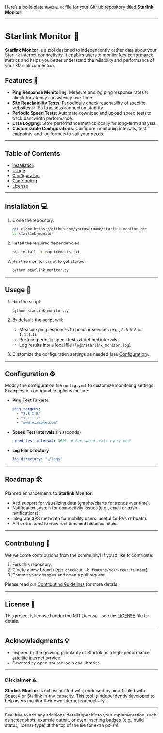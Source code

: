 Here’s a boilerplate `README.md` file for your GitHub repository titled **Starlink Monitor**:

---

# Starlink Monitor 🌌

**Starlink Monitor** is a tool designed to independently gather data about your Starlink internet connectivity. It enables users to monitor key performance metrics and helps you better understand the reliability and performance of your Starlink connection.

## Features 🚀

- **Ping Response Monitoring**: Measure and log ping response rates to check for latency consistency over time.
- **Site Reachability Tests**: Periodically check reachability of specific websites or IPs to assess connection stability.
- **Periodic Speed Tests**: Automate download and upload speed tests to track bandwidth performance.
- **Data Logging**: Store performance metrics locally for long-term analysis.
- **Customizable Configurations**: Configure monitoring intervals, test endpoints, and log formats to suit your needs.

---

## Table of Contents

- [Installation](#installation)
- [Usage](#usage)
- [Configuration](#configuration)
- [Contributing](#contributing)
- [License](#license)

---

## Installation 💻

1. Clone the repository:
   ```bash
   git clone https://github.com/yourusername/starlink-monitor.git
   cd starlink-monitor
   ```

2. Install the required dependencies:
   ```bash
   pip install -r requirements.txt
   ```

3. Run the monitor script to get started:
   ```bash
   python starlink_monitor.py
   ```

---

## Usage 🔧

1. Run the script:
   ```bash
   python starlink_monitor.py
   ```

2. By default, the script will:
   - Measure ping responses to popular services (e.g., `8.8.8.8` or `1.1.1.1`).
   - Perform periodic speed tests at defined intervals.
   - Log results into a local file (`logs/starlink_monitor.log`).

3. Customize the configuration settings as needed (see [Configuration](#configuration)).

---

## Configuration ⚙️

Modify the configuration file `config.yaml` to customize monitoring settings. Examples of configurable options include:

- **Ping Test Targets**:
  ```yaml
  ping_targets:
    - "8.8.8.8"
    - "1.1.1.1"
    - "www.example.com"
  ```

- **Speed Test Intervals** (in seconds):
  ```yaml
  speed_test_interval: 3600  # Run speed tests every hour
  ```

- **Log File Directory**:
  ```yaml
  log_directory: "./logs"
  ```

---

## Roadmap 🛠️

Planned enhancements to **Starlink Monitor**:
- Add support for visualizing data (graphs/charts for trends over time).
- Notification system for connectivity issues (e.g., email or push notifications).
- Integrate GPS metadata for mobility users (useful for RVs or boats).
- API or frontend to view real-time and historical stats.

---

## Contributing 🤝

We welcome contributions from the community! If you'd like to contribute:
1. Fork this repository.
2. Create a new branch (`git checkout -b feature/your-feature-name`).
3. Commit your changes and open a pull request.

Please read our [Contributing Guidelines](CONTRIBUTING.md) for more details.

---

## License 📜

This project is licensed under the MIT License - see the [LICENSE](LICENSE) file for details.

---

## Acknowledgments 💡

- Inspired by the growing popularity of Starlink as a high-performance satellite internet service.
- Powered by open-source tools and libraries.

---

### Disclaimer ⚠️

**Starlink Monitor** is not associated with, endorsed by, or affiliated with SpaceX or Starlink in any capacity. This tool is independently developed to help users monitor their own internet connectivity.

---

Feel free to add any additional details specific to your implementation, such as screenshots, example output, or even inserting badges (e.g., build status, license type) at the top of the file for extra polish!